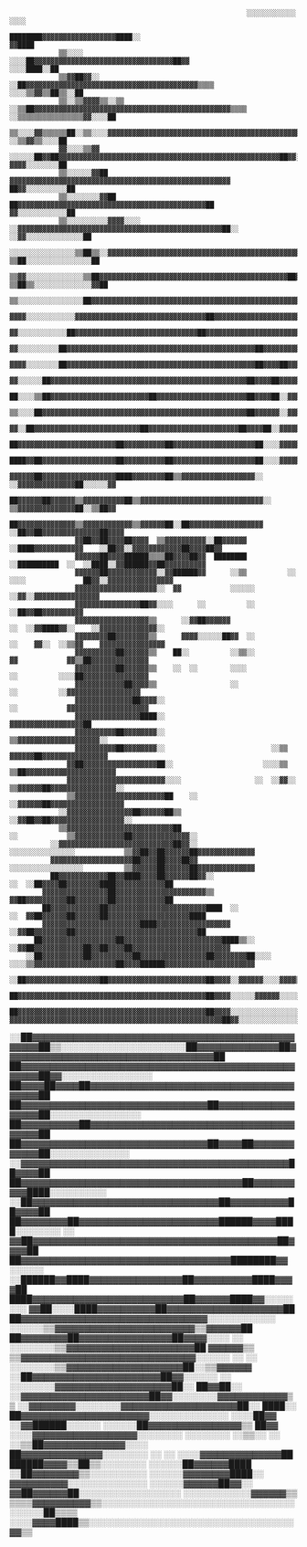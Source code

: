                                                               ░░░░░░░░░░░░  ░░░░                                                          
                                                      ████████▓▓▓▓▓▓▓▓▓▓▓▓▓▓▓▓▓▓████░░                                  ▓▓████            
                ▒▒░░░░                        ░░░░██▓▓▓▓▓▓▓▓▓▓▓▓▓▓▓▓▓▓▓▓▓▓▓▓▓▓▓▓▓▓▓▓▓▓██▓▓                        ░░░░████░░██            
                ▒▒▓▓██▓▓░░                  ░░██▓▓▓▓▓▓▓▓▓▓▓▓▓▓▓▓▓▓▓▓▓▓▓▓▓▓▓▓▓▓▓▓▓▓▓▓▓▓▓▓▓▓▒▒▒▒              ░░░░▒▒▓▓▒▒██▒▒░░██            
                ▒▒░░▒▒▓▓▓▓▒▒░░▒▒        ░░▒▒██▓▓▓▓▓▓▓▓▓▓▓▓▓▓▓▓▓▓▓▓▓▓▓▓▓▓▓▓▓▓▓▓▓▓▓▓▓▓▓▓▓▓▓▓▓▓▓▓▒▒▒▒  ░░▒▒▒▒▒▒▒▒▒▒▒▒▒▒▒▒▓▓░░░░██            
                ▒▒░░░░▓▓▒▒▒▒▒▒██░░▒▒░░░░▓▓▓▓▓▓▓▓▓▓▓▓▓▓▓▓▓▓▓▓▓▓▓▓▓▓▓▓▓▓▓▓▓▓▓▓▓▓▓▓▓▓▓▓▓▓▓▓▓▓▓▓▓▓▓▓▓▓▒▒▒▒▓▓▒▒▒▒    ░░▒▒▓▓▒▒░░░░██            
                ▓▓░░░░▒▒▓▓    ░░░░░░██▓▓██▓▓▓▓▓▓▓▓▓▓▓▓▓▓▓▓▓▓▓▓▓▓▓▓▓▓▓▓▓▓▓▓▓▓▓▓▓▓▓▓▓▓▓▓▓▓▓▓▓▓▓▓▓▓██▓▓░░░░        ▓▓▓▓░░░░░░░░██            
                ▒▒░░░░░░▓▓██              ▓▓▓▓▓▓▓▓▓▓▓▓▓▓▓▓▓▓▓▓▓▓▓▓▓▓▓▓▓▓▓▓▓▓▓▓▓▓▓▓▓▓▓▓▓▓▓▓▓▓▓▓▓▓              ██▓▓░░░░░░░░░░██            
                ▒▒░░░░░░░░▓▓██              ██▓▓▓▓▓▓▓▓▓▓▓▓▓▓▓▓▓▓▓▓▓▓▓▓▓▓▓▓▓▓▓▓▓▓▓▓▓▓▓▓▓▓▓▓▓▓██                ▓▓░░░░░░░░░░░░██            
                ▒▒░░░░░░░░░░▓▓▓▓░░░░    ░░▓▓▓▓▓▓▓▓▓▓▓▓▓▓▓▓▓▓▓▓▓▓▓▓▓▓▓▓▓▓▓▓▓▓▓▓▓▓▓▓▓▓▓▓▓▓▓▓▓▓██░░          ░░▓▓░░░░░░░░░░░░░░██            
                ░░░░░░░░░░░░░░░░▒▒██▒▒░░▓▓▓▓▓▓▓▓▓▓▓▓▓▓▓▓▓▓▓▓▓▓▓▓▓▓▓▓▓▓▓▓▓▓▓▓▓▓▓▓▓▓▓▓▓▓▓▓▓▓▓▓▓▓▓▓        ▒▒██░░░░░░░░░░░░░░░░██            
                ▒▒▓▓░░░░░░░░░░░░░░▒▒██▓▓▓▓▓▓▓▓▓▓▓▓▓▓▓▓▓▓▓▓▓▓▓▓▓▓▓▓▓▓▓▓▓▓▓▓▓▓▓▓▓▓▓▓▓▓██▓▓▓▓▓▓▓▓▓▓▓▓    ▒▒██▒▒░░░░░░░░░░░░░░▓▓██            
                  ▒▒░░░░░░░░░░░░░░░░██▓▓▓▓▓▓▓▓▓▓▓▓▓▓▓▓▓▓▓▓▓▓▓▓▓▓▓▓▓▓▓▓▓▓▓▓▓▓▓▓▓▓▓▓▓▓▓▓▓▓▓▓▓▓▓▓▓▓▓▓▓▓▒▒▓▓▒▒░░░░░░░░░░░░░░░░██              
                  ▓▓▓▓░░░░░░░░░░░░▓▓▓▓▓▓▓▓▓▓▓▓▓▓▓▓▓▓▓▓▓▓▓▓▓▓▓▓▓▓▓▓██▓▓▓▓▓▓▓▓▓▓▓▓▓▓▓▓▓▓▓▓▓▓▓▓▓▓▓▓▓▓▓▓▓▓▒▒░░░░░░░░░░░░░░░░░░██              
                    ▓▓░░░░░░░░░░░░██▓▓▓▓▓▓▓▓▓▓▓▓▓▓▓▓▓▓▓▓▓▓▓▓▓▓▓▓▓▓██▓▓▓▓▓▓▓▓▓▓▓▓▓▓▓▓▓▓▓▓▓▓▓▓▓▓▓▓▓▓▓▓▓▓░░░░░░░░░░░░░░░░░░▓▓██              
                    ▓▓░░░░░░░░░░██▓▓▓▓▓▓▓▓▓▓▓▓▓▓▓▓▓▓▓▓▓▓▓▓▓▓▓▓▓▓▓▓▓▓▓▓▓▓▓▓▓▓▓▓▓▓██▓▓▓▓▓▓▓▓▓▓▓▓▓▓██▓▓██▒▒░░░░░░░░░░░░░░░░▓▓                
                    ▓▓▓▓░░░░░░░░██▓▓▓▓▓▓▓▓▓▓▓▓▓▓▓▓▓▓▓▓▓▓▓▓▓▓▓▓▓▓▓▓▓▓▓▓▓▓▓▓▓▓▓▓▓▓██▓▓▓▓██▓▓▓▓▓▓▓▓▓▓▓▓▓▓██▒▒░░░░░░░░░░░░▒▒██                
                      ▓▓░░░░░░██▓▓▓▓▓▓▓▓▓▓▓▓▓▓▓▓▓▓▓▓▓▓▓▓▓▓▓▓▓▓▓▓▓▓▓▓▓▓▓▓▓▓▓▓▓▓▓▓██▓▓▓▓██▓▓▓▓▓▓▓▓▓▓▓▓▓▓▓▓░░░░░░░░░░░░░░▒▒░░                
                      ██░░░░▒▒██▓▓▓▓▓▓▓▓▓▓▓▓▓▓▓▓▓▓▓▓▓▓▓▓██▓▓▓▓▓▓▓▓▓▓▓▓▓▓▓▓▓▓▓▓▓▓██▓▓▓▓██░░▓▓▓▓▓▓▓▓▓▓▓▓▓▓░░░░░░░░░░░░░░▓▓░░                
                      ▒▒░░░░██▓▓▓▓▓▓▓▓▓▓▓▓▓▓▓▓▓▓▓▓▓▓▓▓▓▓▓▓▓▓▓▓▓▓▓▓▓▓▓▓▓▓▓▓▓▓▓▓▓▓██▓▓▓▓▓▓░░▓▓▓▓▓▓▓▓██▓▓▓▓▒▒░░░░░░░░░░▒▒▒▒                  
                        ▓▓░░██▓▓▓▓▓▓▓▓▓▓▓▓▓▓▓▓▓▓▓▓▓▓▓▓▓▓██▓▓▓▓▓▓▓▓▓▓▓▓▓▓▓▓▓▓▓▓▓▓██▓▓▓▓██░░▓▓▓▓▓▓▓▓▓▓▓▓▓▓░░░░░░░░░░░░▓▓                    
                        ██▓▓▓▓▓▓▓▓▓▓▓▓▓▓▓▓▓▓▓▓▓▓▓▓██▓▓▓▓▓▓▓▓▓▓██▓▓▓▓▓▓▓▓▓▓▓▓▓▓▓▓▓▓▓▓██░░░░▓▓▓▓▓▓▓▓██▓▓▓▓░░░░░░░░░░▓▓▓▓                    
                        ████▓▓██▓▓▓▓▓▓▓▓▓▓▓▓▓▓▓▓▓▓██▓▓▓▓▓▓▓▓▓▓██▓▓▓▓▓▓▓▓▓▓▓▓▓▓▓▓▓▓▓▓██░░░░▓▓▓▓▓▓▓▓▓▓▓▓▓▓██░░░░░░██▓▓                      
                        ▓▓▓▓▓▓██▓▓▓▓▓▓▓▓▓▓▓▓▓▓▓▓▓▓████▓▓▓▓▓▓▓▓██▒▒▓▓▓▓▓▓▓▓▓▓▓▓▓▓▓▓▓▓░░  ░░▓▓▓▓▓▓▓▓▓▓▓▓▓▓██░░░░░░▓▓                        
                      ██▓▓▓▓▓▓██▓▓▓▓▓▓▒▒▓▓▓▓▓▓▓▓▓▓██▒▒▓▓▓▓▓▓▓▓▓▓▓▓▓▓▓▓▓▓▓▓▓▓▓▓▓▓▓▓▓▓░░  ▒▒▓▓▓▓▓▓▓▓▓▓▓▓▓▓██░░▒▒██▓▓                        
                      ██▓▓▓▓▓▓▓▓▓▓▓▓▓▓▒▒▓▓▓▓▓▓▓▓▓▓▓▓▒▒▓▓▓▓▓▓██░░██▓▓▓▓▓▓▓▓▓▓▓▓▓▓▓▓▓▓  ░░██▓▓██▓▓▓▓▓▓▓▓▓▓▓▓▓▓██▓▓▓▓                        
                    ▓▓██▓▓██▓▓▓▓██▓▓▓▓  ▒▒▓▓▓▓▓▓▓▓▓▓░░██▓▓▓▓▓▓  ░░████▓▓▓▓▓▓▓▓▓▓▓▓    ░░██▓▓░░▓▓▓▓▓▓▓▓▓▓▓▓██▓▓▓▓██▓▓                      
                    ▓▓▓▓▓▓██▓▓▓▓██████▒▒▒▒██▓▓▓▓██▓▓  ████████      ░░██████████  ░░  ░░████░░▓▓██████▓▓██▓▓▓▓▓▓▓▓▓▓                      
                    ▓▓▓▓▓▓██▓▓▓▓▓▓▓▓▓▓▓▓░░▓▓██████▓▓      ░░▒▒          ░░  ░░░░              ██▓▓░░▓▓▓▓▓▓▓▓▓▓▓▓▓▓▓▓                      
                    ▓▓▓▓▓▓▓▓▓▓▓▓▓▓▓▓▓▓▓▓░░  ▓▓            ░░░░░░                              ░░▓▓░░▓▓▓▓▓▓▓▓▓▓▓▓▓▓▓▓                      
                    ▓▓▓▓▓▓▓▓▓▓▓▓▓▓▓▓██▓▓░░░░      ░░          ░░                                  ░░██▓▓██▓▓▓▓▓▓▓▓▓▓                      
                    ▓▓▓▓▓▓▓▓▓▓▓▓▓▓▓▓▓▓▒▒      ░░▓▓██▓▓▓▓▓▓                    ░░  ░░▓▓████▓▓░░    ░░▓▓▓▓▓▓▓▓▓▓▓▓▓▓░░                      
                    ▓▓▓▓▓▓▓▓██▓▓▓▓▓▓▓▓▒▒      ▓▓▓▓░░░░░░██▓▓  ░░            ░░    ▓▓░░  ░░▒▒▓▓    ▓▓▓▓▓▓▓▓▓▓▓▓▓▓▓▓                        
                    ▓▓▓▓▓▓▓▓▓▓██▓▓▓▓▓▓▒▒    ██░░          ░░▒▒░░                ▓▓            ▓▓▒▒██▓▓▓▓▓▓▓▓▓▓▓▓▓▓                        
                    ▓▓▓▓▓▓▓▓▓▓██▓▓▓▓▓▓▒▒    ░░  ░░        ░░░░                  ░░          ░░░░██▓▓▓▓▓▓▓▓▓▓▓▓▓▓▓▓                        
                    ▓▓▓▓▓▓▓▓▓▓▓▓██▓▓▓▓▒▒                  ░░                      ░░          ░░▓▓▓▓▓▓▓▓▓▓▓▓▓▓▓▓▓▓                        
                    ▓▓▓▓▓▓▓▓▓▓▓▓▓▓██▓▓▓▓░░                                      ░░            ▓▓▓▓▓▓▓▓▓▓▓▓▓▓▓▓▓▓▓▓                        
                    ▓▓▓▓▓▓▓▓▓▓▓▓▓▓▓▓████░░                                                    ▓▓▓▓▓▓▓▓▓▓▓▓▓▓▓▓▓▓██                        
                    ▓▓▓▓▓▓▓▓▓▓██▓▓▓▓▓▓▓▓░░                                                  ▒▒▓▓▓▓▓▓▓▓▓▓▓▓▓▓▓▓▓▓▓▓░░                      
                    ▓▓▓▓▓▓▓▓▓▓██▓▓▓▓▓▓▓▓░░                          ░░▒▒                    ▓▓▓▓▓▓██▓▓▓▓▓▓▓▓▓▓▓▓▓▓▓▓                      
                  ▓▓██▓▓▓▓▓▓▓▓▓▓▓▓▓▓▓▓▓▓██░░                      ░░░░▒▒                  ▒▒██▓▓▓▓▓▓▓▓▓▓▓▓▓▓▓▓▓▓▓▓▓▓                      
                  ▓▓▓▓▓▓▓▓▓▓▓▓▓▓▓▓▓▓▓▓▓▓▓▓░░░░                  ░░  ░░▓▓░░                ▒▒▓▓▓▓▓▓██▓▓▓▓▓▓▓▓▓▓▓▓▓▓▓▓░░                    
                  ▒▒▓▓▓▓▓▓▓▓▓▓▓▓▓▓▓▓▓▓▓▓▓▓██    ░░                                        ░░▓▓▓▓▓▓██▓▓▓▓▓▓▓▓▓▓▓▓▓▓▓▓▓▓                    
                ░░▓▓▓▓▓▓▓▓▓▓▓▓▓▓▓▓██▓▓▓▓▓▓██▒▒                                            ░░▓▓██▓▓██▓▓▓▓▓▓▓▓▓▓▓▓▓▓▓▓▓▓░░                  
                ▒▒▓▓▓▓▓▓▓▓▓▓▓▓▓▓▓▓▓▓▓▓▓▓▓▓▓▓██                              ░░            ▒▒▓▓▓▓▓▓▓▓▓▓▓▓██▓▓▓▓▓▓▓▓▓▓▓▓▓▓░░                
              ░░▓▓▓▓▓▓▓▓▓▓▓▓▓▓▓▓▓▓▓▓▓▓▓▓▓▓▓▓██▓▓░░            ░░░░░░░░░░░░░░░░            ▒▒▓▓██▓▓██▓▓▓▓▓▓██▓▓▓▓▓▓▓▓▓▓▓▓▓▓                
              ▓▓▓▓▓▓▓▓▓▓▓▓▓▓▓▓▓▓▓▓██▓▓▓▓██▓▓▓▓██▓▓            ░░░░░░░░░░░░░░░░░░          ▒▒▓▓▓▓▓▓██▓▓▓▓▓▓██▓▓▓▓▓▓▓▓▓▓▓▓▓▓                
              ██▓▓▓▓▓▓▓▓▓▓▓▓██▓▓████▓▓▓▓██▓▓▓▓▓▓██▓▓░░                              ░░  ░░██▓▓▓▓██▓▓▓▓▓▓▓▓████▓▓▓▓▓▓▓▓▓▓▓▓██              
            ▓▓▓▓▓▓▓▓▓▓▓▓▓▓▓▓██▓▓▓▓▓▓▓▓▓▓▓▓▓▓▓▓▓▓▓▓▓▓▒▒                                ▓▓██▓▓▓▓▓▓▓▓▓▓██▓▓▓▓▓▓▓▓██▓▓▓▓▓▓▓▓▓▓▓▓██            
            ██▓▓▓▓▓▓▓▓▓▓▓▓██▓▓▓▓▓▓▓▓▓▓▓▓▓▓▓▓▓▓▓▓▓▓▓▓████  ░░                    ░░  ▓▓██▓▓▓▓▓▓██▓▓▓▓▓▓██▓▓▓▓▓▓▓▓▓▓▓▓▓▓▓▓▓▓▓▓████          
            ▓▓▓▓▓▓▓▓▓▓▓▓▓▓▓▓▓▓▓▓▓▓▓▓████▓▓▓▓▓▓▓▓▓▓▓▓▓▓▓▓▓▓                      ░░▓▓██▓▓▓▓▓▓▓▓██▓▓▓▓▓▓▓▓▓▓▓▓▓▓▓▓▓▓▓▓▓▓▓▓▓▓▓▓▓▓██          
          ██▓▓▓▓▓▓▓▓▓▓▓▓▓▓▓▓▓▓██▓▓▓▓▓▓▓▓▓▓▓▓▓▓▓▓▓▓▓▓▓▓▓▓████▒▒░░            ░░▓▓██▓▓▓▓▓▓▓▓▓▓▓▓██▓▓██▓▓▓▓██▓▓▓▓▓▓▓▓▓▓▓▓▓▓▓▓▓▓▓▓▓▓▓▓        
        ░░██▓▓▓▓▓▓▓▓▓▓██▓▓▓▓▓▓▓▓▓▓██▓▓▓▓▓▓▓▓▓▓▓▓▓▓▓▓██▓▓▓▓▓▓▓▓██░░░░  ░░░░▒▒▓▓▓▓▓▓▓▓▓▓▓▓▓▓▓▓▓▓▓▓██▓▓▓▓██████▓▓▓▓▓▓▓▓▓▓▓▓▓▓▓▓▓▓▓▓▓▓        
      ░░██▓▓▓▓▓▓▓▓▓▓▓▓▓▓▓▓▓▓██▓▓▓▓▓▓▓▓▓▓▓▓▓▓▓▓▓▓▓▓▓▓▓▓██▓▓▓▓░░▓▓▓▓▓▓░░░░▓▓▓▓▒▒░░▓▓▓▓▓▓▓▓▓▓▓▓▓▓▓▓▓▓▓▓▓▓▓▓▓▓████▓▓▓▓▓▓▓▓▓▓▓▓▓▓▓▓▓▓▓▓░░      
      ██▓▓▓▓▓▓▓▓▓▓▓▓▓▓▓▓▓▓▓▓▓▓▓▓▓▓▓▓▓▓▓▓▓▓▓▓▓▓▓▓▓▓▓▓▓▓██▓▓▓▓░░░░░░▓▓▓▓▓▓░░░░░░░░██▓▓▓▓▓▓▓▓▓▓▓▓▓▓▓▓██▓▓▓▓▓▓▓▓▓▓▓▓▓▓▓▓▓▓▓▓▓▓▓▓▓▓▓▓▓▓██░░    
      ██▓▓▓▓▓▓▓▓▓▓▓▓▓▓▓▓▓▓▓▓▓▓▓▓▓▓▓▓▓▓▓▓▓▓▓▓▓▓▓▓▓▓▓▓▓▓██▓▓▓▓░░░░░░░░░░░░░░░░░░░░▒▒██▓▓▓▓▓▓▓▓▓▓▓▓▓▓▓▓██▓▓▓▓▓▓▓▓▓▓▓▓▓▓▓▓▓▓▓▓▓▓▓▓▓▓▓▓▓▓▓▓▒▒  
    ▓▓▓▓▓▓▓▓▓▓▓▓▓▓▓▓▓▓▓▓▓▓▓▓▓▓▓▓▓▓▓▓▓▓▓▓▓▓▓▓▓▓▓▓▓▓▓▓▓▓▓▓██▓▓░░░░░░░░░░░░░░░░░░░░░░▓▓▓▓██▓▓▓▓▓▓▓▓▓▓▓▓▓▓▓▓▓▓▓▓▓▓▓▓▓▓▓▓▓▓▓▓▓▓▓▓▓▓▓▓▓▓▓▓▓▓▓▓  
  ░░██▓▓▓▓▓▓▓▓▓▓▓▓▓▓▓▓▓▓▓▓▓▓▓▓▓▓▓▓▓▓▓▓▓▓▓▓▓▓▓▓▓▓▓▓▓▓▓▓▓▓██▒▒░░░░░░░░░░░░░░░░░░░░░░██▓▓▓▓▓▓▓▓▓▓▓▓▓▓██▓▓▓▓▓▓▓▓▓▓▓▓▓▓▓▓▓▓▓▓▓▓▓▓▓▓▓▓▓▓▓▓▓▓▓▓██
  ██▓▓▓▓▓▓▓▓▓▓▓▓▓▓▓▓▓▓▓▓▓▓▓▓▓▓▓▓▓▓▓▓▓▓▓▓▓▓▓▓▓▓▓▓▓▓▓▓▓▓▓▓██▓▓░░░░░░░░░░░░░░░░      ██▓▓▓▓██▓▓▓▓██▓▓▓▓▓▓▓▓▓▓▓▓▓▓▓▓▓▓▓▓▓▓▓▓▓▓▓▓▓▓▓▓▓▓▓▓▓▓▓▓██
  ██▓▓▓▓▓▓▓▓▓▓▓▓▓▓▓▓▓▓▓▓▓▓▓▓▓▓▓▓▓▓▓▓██▓▓▓▓▓▓▓▓▓▓▓▓▓▓▓▓▓▓██░░░░░░░░░░░░░░░░        ██▓▓▓▓▓▓▓▓▓▓██▓▓▓▓▓▓▓▓▓▓▓▓▓▓▓▓▓▓▓▓▓▓▓▓▓▓▓▓▓▓▓▓▓▓▓▓▓▓▓▓██
  ██▓▓▓▓▓▓▓▓▓▓▓▓▓▓▓▓▓▓▓▓▓▓▓▓▓▓▓▓▓▓▓▓██▓▓▓▓██▓▓▓▓▓▓▓▓▓▓▓▓██░░░░░░░░░░░░░░          ░░▓▓▓▓▓▓▓▓▓▓▓▓▓▓▓▓▓▓▓▓▓▓▓▓▓▓▓▓▓▓▓▓▓▓▓▓▓▓▓▓▓▓▓▓▓▓██▓▓▓▓██
  ██▓▓▓▓▓▓▓▓▓▓▓▓▓▓▓▓▓▓▓▓▓▓▓▓▓▓▓▓▓▓▓▓▓▓▓▓▓▓██▓▓▓▓▓▓▓▓▓▓████░░░░░░░░░░              ░░██▓▓▓▓▓▓▓▓▓▓▓▓▓▓▓▓▓▓▓▓▓▓▓▓▓▓▓▓▓▓▓▓██▓▓▓▓▓▓▓▓▓▓██▓▓▓▓██
    ██▓▓▓▓▓▓▓▓██▓▓▓▓▓▓▓▓▓▓▓▓▓▓▓▓▓▓▓▓▓▓▓▓██████▓▓▓▓████░░░░░░░░                  ░░  ▓▓██▓▓▓▓▓▓▓▓▓▓▓▓▓▓▓▓▓▓▓▓▓▓▓▓▓▓▓▓▓▓▓▓▓▓▓▓▓▓▓▓▓▓██▓▓▓▓██
    ██▓▓▓▓▓▓▓▓▓▓▓▓▓▓▓▓▓▓▓▓▓▓▓▓▓▓▓▓▓▓▓▓▓▓▓▓████████▓▓  ░░░░░░                          ░░██████▓▓████▓▓▓▓▓▓▓▓▓▓▓▓▓▓▓▓██▓▓▓▓▓▓▓▓▓▓████▓▓▓▓██
    ████▓▓▓▓▓▓▓▓▓▓▓▓▓▓▓▓▓▓▓▓▓▓▓▓▓▓██▓▓▓▓▓▓████▓▓░░░░░░░░                                    ▓▓██░░░░████▓▓▓▓▓▓▓▓▓▓██▓▓▓▓▓▓▓▓▓▓▓▓▓▓▓▓▓▓▓▓██
      ██▓▓▓▓▓▓▓▓▓▓▓▓▓▓▓▓▓▓▓▓▓▓▓▓▓▓▓▓▓▓▓▓░░░░░░░░░░░░                                            ░░░░░░▒▒▓▓▓▓▓▓▓▓▓▓▓▓▓▓▓▓▓▓▓▓▓▓▓▓▒▒▓▓▓▓▓▓██
      ██▓▓▓▓▓▓▓▓██▓▓▓▓▓▓▓▓▓▓▓▓▓▓▓▓██▓▓▓▓░░░░    ░░                                            ░░░░░░░░▒▒▓▓▓▓▓▓▓▓▓▓▓▓▓▓▓▓▓▓▓▓▓▓██  ▓▓▓▓▓▓▒▒
      ▒▒▓▓▓▓▓▓▓▓▓▓▓▓▓▓▓▓▓▓▓▓▓▓▓▓▓▓▓▓▓▓░░░░░░  ░░                                    ░░        ░░░░░░░░▒▒▓▓▓▓▓▓▓▓▓▓▓▓▓▓▓▓▓▓▓▓██░░▒▒▓▓▓▓▓▓  
        ░░██▓▓▓▓▓▓▓▓▓▓▓▓▓▓▓▓▓▓▓▓▓▓██▓▓░░░░░░                ░░                                ░░░░░░░░▓▓▓▓▓▓▓▓▓▓▓▓▓▓▓▓▓▓▓▓██░░  ██▓▓██░░  
          ░░▓▓▓▓▓▓▓▓▓▓▓▓▓▓▓▓▓▓▓▓▓▓██▓▓░░░░░░░░▓▓▓▓▓▓▓▓▓▓▓▓▒▒                      ░░▓▓▓▓▓▓▓▓░░░░░░░░▓▓▓▓▓▓▓▓▓▓▓▓▓▓▓▓▓▓▓▓██░░    ████░░    
              ██▓▓▓▓▓▓▓▓▓▓▓▓▓▓▓▓▓▓▓▓▓▓░░░░░░░░░░░░░░  ░░░░██▓▓            ░░▓▓██████░░░░░░    ░░░░░░██▓▓▓▓▓▓▓▓▓▓▓▓▓▓▓▓▒▒      ██▓▓        
                ░░░░▓▓▓▓▓▓▓▓▓▓▓▓▓▓▓▓▓▓░░░░░░░░              ░░░░░░░░    ░░▒▒░░      ░░        ░░▒▒██▓▓▓▓▓▓▓▓▓▓▓▓▓▓░░░░                    
                      ██▓▓▓▓▓▓▓▓▓▓▓▓▓▓░░░░░░░░            ░░                    ░░          ░░░░▓▓▓▓▓▓▓▓▓▓▓▓▓▓██                          
                        ██████▓▓▓▓▒▒██▒▒░░░░░░░░                                          ░░░░░░██▓▓▓▓▓▓████                              
                          ░░██▓▓▓▓▓▓▓▓▒▒░░░░░░░░░░                                      ░░░░░░▓▓▓▓▓▓▓▓████░░                              
                              ▓▓▓▓▓▓▓▓▓▓░░░░░░░░░░░░░░                                ░░░░░░▓▓▓▓▓▓██▓▓░░                                  
                                ▓▓██▓▓▓▓▓▓██░░░░░░░░░░░░░░░░░░                  ░░░░░░░░░░░░▓▓▓▓▓▓▒▒                                      
                                  ▒▒▒▒▓▓▓▓▓▓▓▓▓▓▒▒░░░░░░░░░░░░░░░░░░░░░░░░░░░░░░░░░░░░░░░░██▒▒▒▒                                          
                                      ░░░░▓▓▓▓████▒▒░░░░░░░░░░░░░░░░░░░░░░░░░░░░░░░░░░░░▓▓▒▒                                              
